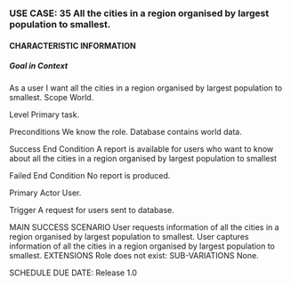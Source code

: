 ### USE CASE: 35 All the cities in a region organised by largest population to smallest.
#### CHARACTERISTIC INFORMATION
##### Goal in Context
As a user I want all the cities in a region organised by largest population to smallest.
Scope
World.

Level
Primary task.

Preconditions
We know the role. Database contains world data.

Success End Condition
A report is available for users who want to know about all the cities in a region organised by largest population to smallest

Failed End Condition
No report is produced.

Primary Actor
User.

Trigger
A request for users sent to database.

MAIN SUCCESS SCENARIO
User requests information of all the cities in a region organised by largest population to smallest.
User captures information of all the cities in a region organised by largest population to smallest.
EXTENSIONS
Role does not exist:
SUB-VARIATIONS
None.

SCHEDULE
DUE DATE: Release 1.0
